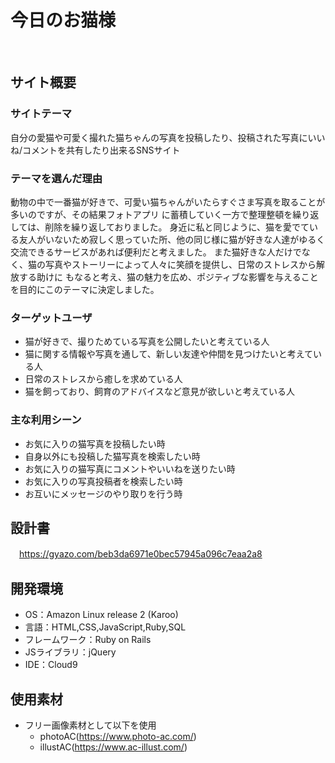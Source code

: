 # 今日のお猫様
​
## サイト概要
### サイトテーマ

自分の愛猫や可愛く撮れた猫ちゃんの写真を投稿したり、投稿された写真にいいね/コメントを共有したり出来るSNSサイト
​
### テーマを選んだ理由

動物の中で一番猫が好きで、可愛い猫ちゃんがいたらすぐさま写真を取ることが多いのですが、その結果フォトアプリ
に蓄積していく一方で整理整頓を繰り返しては、削除を繰り返しておりました。
身近に私と同じように、猫を愛でている友人がいないため寂しく思っていた所、他の同じ様に猫が好きな人達がゆるく
交流できるサービスがあれば便利だと考えました。
また猫好きな人だけでなく、猫の写真やストーリーによって人々に笑顔を提供し、日常のストレスから解放する助けに
もなると考え、猫の魅力を広め、ポジティブな影響を与えることを目的にこのテーマに決定しました。

### ターゲットユーザ

* 猫が好きで、撮りためている写真を公開したいと考えている人
* 猫に関する情報や写真を通して、新しい友達や仲間を見つけたいと考えている人
* 日常のストレスから癒しを求めている人
* 猫を飼っており、飼育のアドバイスなど意見が欲しいと考えている人
​
### 主な利用シーン

* お気に入りの猫写真を投稿したい時
* 自身以外にも投稿した猫写真を検索したい時
* お気に入りの猫写真にコメントやいいねを送りたい時
* お気に入りの写真投稿者を検索したい時
* お互いにメッセージのやり取りを行う時

## 設計書
　https://gyazo.com/beb3da6971e0bec57945a096c7eaa2a8
​
## 開発環境
* OS：Amazon Linux release 2 (Karoo)
* 言語：HTML,CSS,JavaScript,Ruby,SQL
* フレームワーク：Ruby on Rails
* JSライブラリ：jQuery
* IDE：Cloud9
​
## 使用素材
* フリー画像素材として以下を使用
  * photoAC(https://www.photo-ac.com/)
  * illustAC(https://www.ac-illust.com/)
